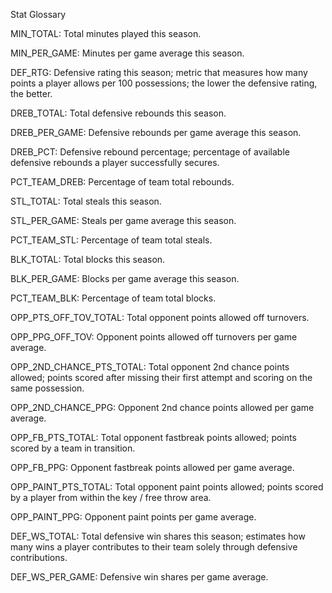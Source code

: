 Stat Glossary

MIN_TOTAL: Total minutes played this season.

MIN_PER_GAME: Minutes per game average this season.

DEF_RTG: Defensive rating this season; metric that measures how many points a player allows per 100 possessions; the lower the defensive rating, the better.

DREB_TOTAL: Total defensive rebounds this season.

DREB_PER_GAME: Defensive rebounds per game average this season.

DREB_PCT: Defensive rebound percentage; percentage of available defensive rebounds a player successfully secures.

PCT_TEAM_DREB: Percentage of team total rebounds.

STL_TOTAL: Total steals this season.

STL_PER_GAME: Steals per game average this season.

PCT_TEAM_STL: Percentage of team total steals.

BLK_TOTAL: Total blocks this season. 

BLK_PER_GAME: Blocks per game average this season. 

PCT_TEAM_BLK: Percentage of team total blocks. 

OPP_PTS_OFF_TOV_TOTAL: Total opponent points allowed off turnovers. 

OPP_PPG_OFF_TOV: Opponent points allowed off turnovers per game average.

OPP_2ND_CHANCE_PTS_TOTAL: Total opponent 2nd chance points allowed; points scored after missing their first attempt and scoring on the same possession. 

OPP_2ND_CHANCE_PPG: Opponent 2nd chance points allowed per game average.

OPP_FB_PTS_TOTAL: Total opponent fastbreak points allowed; points scored by a team in transition. 

OPP_FB_PPG: Opponent fastbreak points allowed per game average.

OPP_PAINT_PTS_TOTAL: Total opponent paint points allowed; points scored by a player from within the key / free throw area.

OPP_PAINT_PPG: Opponent paint points per game average. 

DEF_WS_TOTAL: Total defensive win shares this season; estimates how many wins a player contributes to their team solely through defensive contributions. 

DEF_WS_PER_GAME: Defensive win shares per game average.
